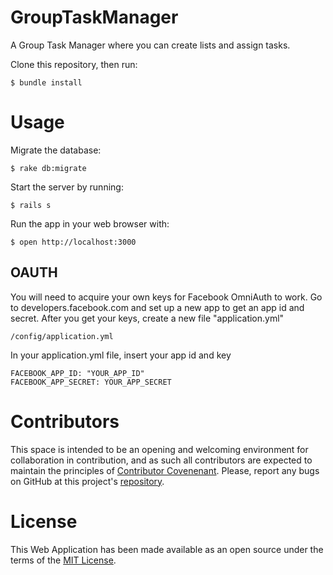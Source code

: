 # GroupTaskManager

A Group Task Manager where you can create lists and assign tasks.

Clone this repository, then run:
```
$ bundle install
```

# Usage

Migrate the database:
```
$ rake db:migrate
```
Start the server by running:
```
$ rails s
```
Run the app in your web browser with:
```
$ open http://localhost:3000
```

## OAUTH

You will need to acquire your own keys for Facebook OmniAuth to work. Go to developers.facebook.com and set up a new app to get an app id and secret. After you get your keys, create a new file "application.yml"
```
/config/application.yml
```
In your application.yml file, insert your app id and key
```
FACEBOOK_APP_ID: "YOUR_APP_ID"
FACEBOOK_APP_SECRET: YOUR_APP_SECRET
```

# Contributors

This space is intended to be an opening and welcoming environment for collaboration in contribution, and as such all contributors are expected to maintain the principles of [Contributor Covenenant](http://contributor-covenant.org/). Please, report any bugs on GitHub at this project's [repository](https://github.com/chipsaboy/GroupTaskManager).

# License

This Web Application has been made available as an open source under the terms of the [MIT License](https://github.com/chipsaboy/GroupTaskManager/blob/master/LICENSE).

